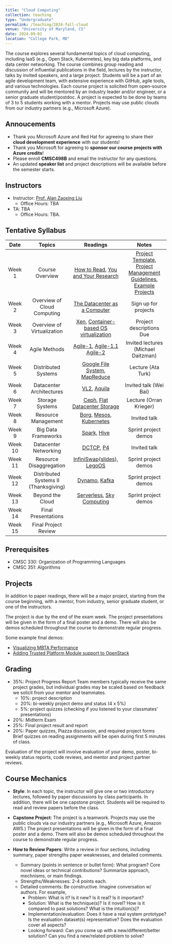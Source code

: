 ```yaml
---
title: "Cloud Computing"
collection: teaching
type: "Undergraduate"
permalink: /teaching/2024-fall-cloud
venue: "University of Maryland, CS"
date: 2024-09-01
location: "College Park, MD"
---
```


The course explores several fundamental topics of cloud computing, including IaaS (e.g., Open Stack, Kubernetes), key big data platforms, and data center networking. The course combines group reading and discussion of
influential publications in the field, lectures by the instructor, talks by invited speakers, and a large project. Students will be a part of an agile development team, with extensive experience with GitHub, agile tools,
and various technologies. Each course project is solicited from open-source community and will be mentored by an industry leader and/or engineer, or a senior graduate student/postdoc. A project is expected to be done by teams of 3 to 5 students working with a mentor. Projects may use public clouds from our industry partners (e.g., Microsoft Azure).


Annoucements
------
- Thank you Microsoft Azure and Red Hat for agreeing to share their **cloud development experience** with our students!
- Thank you Microsoft for agreeing to **sponsor our course projects with Azure credits**!
- Please enroll **CMSC498B** and email the instructor for any questions.
- An updated **speaker list** and project descriptions will be available before the semester starts.

Instructors
------
- Instructor: [Prof. Alan Zaoxing Liu](https://www.cs.umd.edu/people/zaoxing)
  - Office Hours: TBA
- TA: TBA
  - Office Hours: TBA.

Tentative Syllabus
------

| Date    | Topics  | Readings | Notes|
| :------: | :------: | :------:  | :----: |
| Week 1  | Course Overview | [How to Read](/files/course/CCR07_HowToRead.pdf), [You and Your Research](/files/course/Bell86_YouAndYourResearch.pdf) | [Project Template](https://github.com/zaoxing/cloudcourse22/blob/main/Project_Description_Template.md), [Project Management Guidelines](), [Example Projects]() |
| Week 2  | Overview of Cloud Computing | [The Datacenter as a Computer](https://www.morganclaypool.com/doi/abs/10.2200/S00874ED3V01Y201809CAC046) | Sign up for projects |
| Week 3  | Overview of Virtualization | [Xen](/files/course/SOSP03_Xen.pdf), [Container-based OS virtualization](/files/course/EuroSys07_Container.pdf)| Project descriptions Due |
| Week 4 | Agile Methods | [Agile-1](https://youtu.be/RJaF4owQDgg), [Agile-1.1](https://billmoyers.com/content/how-to-tell-your-story-of-self/) [Agile-2](http://www.deltamatrix.com/horizontal-and-vertical-user-stories-slicing-the-cake/)  | Invited lectures (Michael Daitzman) |
| Week 5 | Distributed Systems | [Google File System](/files/course/SOSP03_GFS.pdf), [MapReduce](/files/course/CACM_MapReduce.pdf) | Lecture (Ata Turk) | 
| Week 6 | Datacenter Architectures | [VL2](/files/course/SIGCOMM09_VL2.pdf), [Aquila](/files/course/NSDI22_Aquila.pdf) | Invited talk (Wei Bai) |
| Week 7 | Storage Systems | [Ceph](/files/course/OSDI06_Ceph.pdf), [Flat Datacenter Storage](/files/course/OSDI12_FDS.pdf)| Lecture (Orran Krieger) |
| Week 8 | Resource Management | [Borg](/files/course/EuroSys15_Borg.pdf), [Mesos](/files/course/NSDI11_Mesos.pdf), [Kubernetes](https://www.vmware.com/content/dam/digitalmarketing/vmware/en/pdf/products/pivotal/vmware-demystifying-kubernetes-overcoming-misconceptions-whitepaper.pdf) | Invited talk |
| Week 9 | Big Data Frameworks | [Spark](/files/course/NSDI12_Spark.pdf), [Hive](/files/course/VLDB09_Hive.pdf) | Sprint project demos |
| Week 10 | Datacenter Networking | [DCTCP](/files/course/SIGCOMM10_DCTCP.pdf), [P4](/files/course/CCR14_P4.pdf) | Invited talk |
| Week 11 | Resource Disaggregation | [InfiniSwap](/files/course/NSDI17_Infiniswap.pdf)([slides](/files/course/nsdi17_slides_gu.pdf)), [LegoOS](/files/course/OSDI18_LegoOS.pdf) |  Sprint project demos |
| Week 12 | Distributed Systems II (Thanksgiving) | [Dynamo](/files/course/SOSP07_Dynamo.pdf), [Kafka](/files/course/NetDB11_Kafka.pdf) | Sprint project demos |
| Week 13 | Beyond the Cloud | [Serverless](/files/course/Berkeley_Serverless.pdf), [Sky Computing](/files/course/HotOS21_Sky.pdf) | Sprint project demos |
| Week 14 | Final Presentations | 
| Week 15 | Final Project Review |


Prerequisites
------
- CMSC 330: Organization of Programming Languages
- CMSC 351: Algorithms

Projects
------
In addition to paper readings, there will be a major project, starting from the course beginning, with a mentor, from industry, senior graduate student, or one of the instructors.

The project is due by the end of the exam week. The project presentations will be given in the form of a final poster and a demo. There will also be demos scheduled throughout the course to demonstrate regular progress.

Some example final demos:
- [Visualizing MBTA Performance](https://www.youtube.com/watch?v=7MUcfHN1Mzs&feature=youtu.be)
- [Adding Trusted Platform Module support to OpenStack](https://www.youtube.com/watch?v=F1FcnJCmZpg)

Grading
------
- 35%: Project Progress Report
Team members typically receive the same project grades, but individual grades may be scaled based on feedback we solicit from your mentor and teammates.
   - 10%: project description
   - 20%: bi-weekly project demo and status (4 x 5%)
   - 5%: project quizzes (checking if you listened to your classmates' presentations)
- 20%: Midterm Exam
- 25%: Final project result and report
- 20%: Paper quizzes, Piazza discussion, and required project forms      
  Brief quizzes on reading assignments will be open during first 5 minutes of class.

Evaluation of the project will involve evaluation of your demo, poster, bi-weekly status reports, code reviews, and mentor and project partner reviews.


Course Mechanics
------
- **Style**: In each topic, the instructor will give one or two introductory lectures, followed by paper discussions by class participants. In addition, there will be one capstone project. Students will be required to read and review papers before the class.

- **Capstone Project**: The project is a teamwork. Projects may use the public clouds via our industry partners (e.g., Microsoft Azure, Amazon AWS.) The project presentations will be given in the form of a final poster and a demo. There will also be demos scheduled throughout the course to demonstrate regular progress.

- **How to Review Papers**: Write a review in four sections, including summary, paper strengths paper weaknesses, and detailed comments.
  - Summary (points in sentence or bullet form): What program? Core novel ideas or technical contributions? Summarize approach, mechnisms, or main findings.
  - Strengths/Weaknesses: 2-4 points each.
  - Detailed comments: Be constructive. Imagine conversation w/ authors. For example,
    - Problem: What is it? Is it new? Is it real? Is it important?
    - Solution: What is the technique(s)? Is it novel? How is it compared to past solutions? What is the intuition(s)?
    - Implementation/evaluation: Does it have a real system prototype? Is the evaluation dataset(s) representative? Does the evaluation cover all aspects?
    - Looking forward: Can you come up with a new/different/better solution? Can you find a new/related problem to solve?